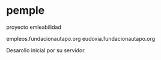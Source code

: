 pemple
======

proyecto emleabilidad

empleos.fundacionautapo.org
eudoxia.fundacionautapo.org

Desarollo inicial por su servidor.
